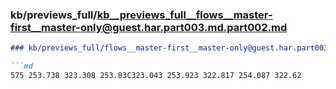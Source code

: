 ### kb/previews_full/kb__previews_full__flows__master-first__master-only@guest.har.part003.md.part002.md

```md
### kb/previews_full/flows__master-first__master-only@guest.har.part003.md (part 002)

```md
575 253.738 323.308 253.83C323.043 253.923 322.817 254.087 322.62
```

```

```
